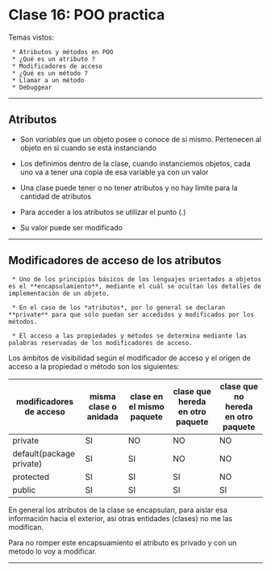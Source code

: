 # Clase 16: POO practica

Temas vistos:

     * Atributos y métodos en POO
     * ¿Qué es un atributo ?
     * Modificadores de acceso
     * ¿Qué es un método ?
     * Llamar a un método
     * Debuggear
     
---

## Atributos

   * Son *variables* que un objeto posee o conoce de sí mismo. Pertenecen al objeto en si cuando se está instanciando
   
   * Los definimos dentro de la clase, cuando instanciemos objetos, cada uno va a tener una copia de esa variable ya con un valor
   
   * Una clase puede tener o no tener atributos y no hay límite para la cantidad de atributos
   
   * Para acceder a los atributos se utilizar el punto (.)
   
   * Su valor puede ser modificado
  
  
---
   
## Modificadores de acceso de los atributos

     * Uno de los principios básicos de los lenguajes orientados a objetos es el **encapsulamiento**, mediante el cuál se ocultan los detalles de implementación de un objeto.
    
     * En el caso de los *atributos*, por lo general se declaran **private** para que sólo puedan ser accedidos y modificados por los métodos.
     
     * El acceso a las propiedades y métodos se determina mediante las palabras reservadas de los modificadores de acceso.
     

Los ámbitos de visibilidad según el modificador de acceso y el origen de acceso a la propiedad o método son los siguientes:


| modificadores de acceso | misma clase o anidada | clase en el mismo paquete | clase que hereda en otro paquete | clase que no hereda en otro paquete |
| ----------------------- | --------------------- | ------------------------- | -------------------------------- | ----------------------------------- |
| private | SI | NO | NO | NO |
| default(package private) | SI | SI | NO | NO |
| protected | SI | SI |SI |NO |
| public | SI | SI | SI | SI |

En general los atributos de la clase se encapsulan, para aislar esa información hacia el exterior, asi otras entidades (clases) no me las modifican.

Para no romper este encapsuamiento el atributo es privado y con un metodo lo voy a modificar.

----


